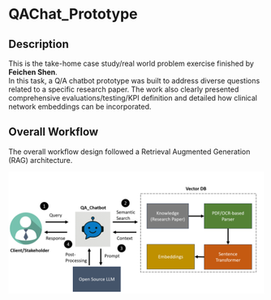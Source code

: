 # QAChat_Prototype

## Description
This is the take-home case study/real world problem exercise finished by __Feichen Shen__.  
In this task, a Q/A chatbot prototype was built to address diverse questions related to a specific research paper. The work also clearly presented comprehensive evaluations/testing/KPI definition and detailed how clinical network embeddings can be incorporated.

## Overall Workflow

The overall workflow design followed a Retrieval Augmented Generation (RAG) architecture.  

![Chatbot Illustration](imgs/workflow.png)
